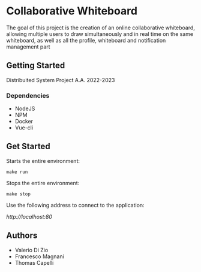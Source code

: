 # Collaborative Whiteboard
The goal of this project is the creation of an online collaborative whiteboard, allowing multiple users to draw simultaneously and in real time on the same whiteboard, as well as all the profile, whiteboard and notification management part

## Getting Started
Distribuited System Project A.A. 2022-2023

### Dependencies

- NodeJS
- NPM
- Docker
- Vue-cli

## Get Started
Starts the entire environment:
```
make run
```
Stops the entire environment:

```
make stop
```
Use the following address to connect to the application: 

_http://localhost:80_


## Authors

- Valerio Di Zio
- Francesco Magnani
- Thomas Capelli
